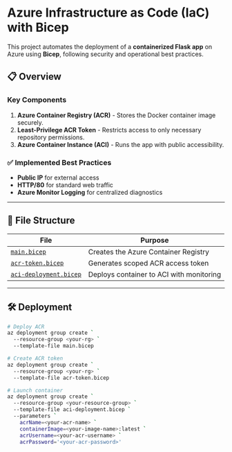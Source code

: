 # Azure Infrastructure as Code (IaC) with Bicep  

This project automates the deployment of a **containerized Flask app** on Azure using **Bicep**, following security and operational best practices.

## 📋 Overview  
### Key Components  
1. **Azure Container Registry (ACR)** - Stores the Docker container image securely.  
2. **Least-Privilege ACR Token** - Restricts access to only necessary repository permissions.  
3. **Azure Container Instance (ACI)** - Runs the app with public accessibility.  

### ✅ Implemented Best Practices  
- **Public IP** for external access  
- **HTTP/80** for standard web traffic  
- **Azure Monitor Logging** for centralized diagnostics  
---

## 📂 File Structure  
| File | Purpose |  
|------|---------|  
| [`main.bicep`](./main.bicep) | Creates the Azure Container Registry |  
| [`acr-token.bicep`](./acr-token.bicep) | Generates scoped ACR access token |  
| [`aci-deployment.bicep`](./aci-deployment.bicep) | Deploys container to ACI with monitoring |  

---
## 🛠️ Deployment   
```bash
# Deploy ACR
az deployment group create `
  --resource-group <your-rg> `
  --template-file main.bicep

# Create ACR token
az deployment group create `
  --resource-group <your-rg> `
  --template-file acr-token.bicep

# Launch container
az deployment group create `
  --resource-group <your-resource-group> `
  --template-file aci-deployment.bicep `
  --parameters `
    acrName=<your-acr-name> `
    containerImage=<your-image-name>:latest `
    acrUsername=<your-acr-username> `
    acrPassword='<your-acr-password>'
